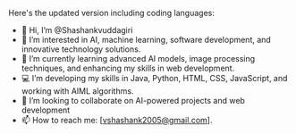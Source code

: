 Here's the updated version including coding languages:

- 👋 Hi, I’m @Shashankvuddagiri
- 👀 I’m interested in AI, machine learning, software development, and innovative technology solutions.
- 🌱 I’m currently learning advanced AI models, image processing techniques, and enhancing my skills in web development.
- 💻 I’m developing my skills  in Java, Python, HTML, CSS, JavaScript, and working with AIML algorithms.
- 💞️ I’m looking to collaborate on AI-powered projects and web development
- 📫 How to reach me: [vshashank2005@gmail.com]. 
